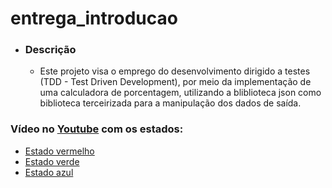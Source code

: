 # entrega_introducao

* ### Descrição
  * Este projeto visa o emprego do desenvolvimento dirigido a testes (TDD - Test Driven Development), por meio da implementação 
   de uma calculadora de porcentagem, utilizando a bliblioteca json como biblioteca terceirizada para a manipulação dos dados de saída. 
   
### Vídeo no [Youtube](https://youtu.be/ePhYPV5GFPE) com os estados:
  
  * [Estado vermelho](https://youtu.be/ePhYPV5GFPE?t=169)
  * [Estado verde](https://youtu.be/ePhYPV5GFPE?t=208)
  * [Estado azul](https://youtu.be/ePhYPV5GFPE?t=326)
